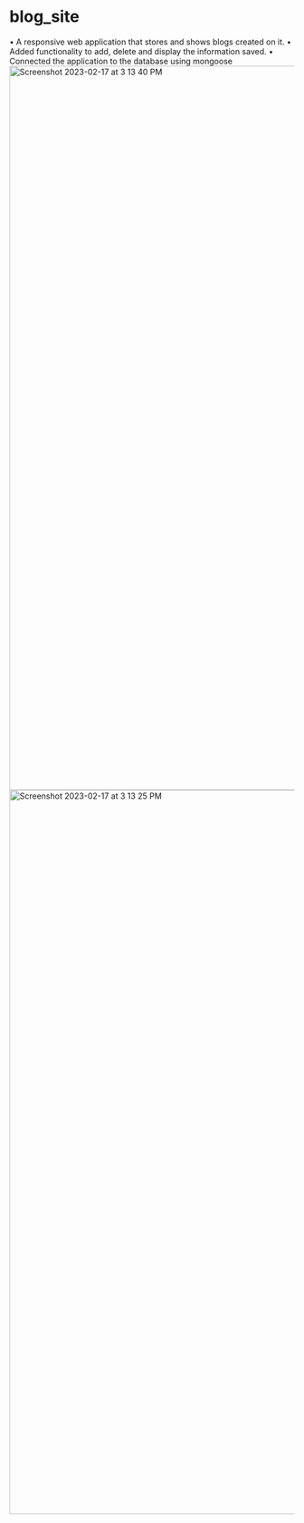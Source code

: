 # blog_site
• A responsive web application that stores and shows blogs created on it.
• Added functionality to add, delete and display the information saved.
• Connected the application to the database using mongoose<img width="1278" alt="Screenshot 2023-02-17 at 3 13 40 PM" src="https://user-images.githubusercontent.com/71916425/219609915-2cfb4d68-f254-4199-9e99-fce802cb2fb8.png">
<img width="1278" alt="Screenshot 2023-02-17 at 3 13 25 PM" src="https://user-images.githubusercontent.com/71916425/219609944-c23b156d-2faa-440a-982e-f613812ea0fb.png">

